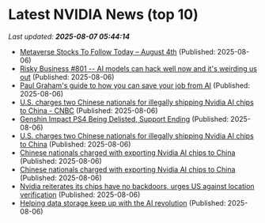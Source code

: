 # Latest NVIDIA News (top 10)
_Last updated: **2025-08-07 05:44:14**_

- [Metaverse Stocks To Follow Today – August 4th](https://www.etfdailynews.com/2025/08/06/metaverse-stocks-to-follow-today-august-4th/) (Published: 2025-08-06)
- [Risky Business #801 -- AI models can hack well now and it's weirding us out](https://risky.biz/RB801/) (Published: 2025-08-06)
- [Paul Graham's guide to how you can save your job from AI](https://www.businessinsider.com/paul-graham-how-save-job-ai-2025-8) (Published: 2025-08-06)
- [U.S. charges two Chinese nationals for illegally shipping Nvidia AI chips to China - CNBC](https://slashdot.org/firehose.pl?op=view&amp;id=178586964) (Published: 2025-08-06)
- [Genshin Impact PS4 Being Delisted, Support Ending](https://www.siliconera.com/genshin-impact-ps4-being-delisted-support-ending/) (Published: 2025-08-06)
- [U.S. charges two Chinese nationals for illegally shipping Nvidia AI chips to China](https://biztoc.com/x/01ff943d1af16a18) (Published: 2025-08-06)
- [Chinese nationals charged with exporting Nvidia AI chips to China](https://biztoc.com/x/68349e6e698c3f1d) (Published: 2025-08-06)
- [Chinese nationals charged with exporting Nvidia AI chips to China](https://www.bbc.com/news/articles/c4gm921x424o) (Published: 2025-08-06)
- [Nvidia reiterates its chips have no backdoors, urges US against location verification](https://economictimes.indiatimes.com/tech/technology/nvidia-reiterates-its-chips-have-no-backdoors-urges-us-against-location-verification/articleshow/123132348.cms) (Published: 2025-08-06)
- [Helping data storage keep up with the AI revolution](https://news.mit.edu/2025/cloudian-helps-data-storage-keep-up-with-ai-revolution-0806) (Published: 2025-08-06)
